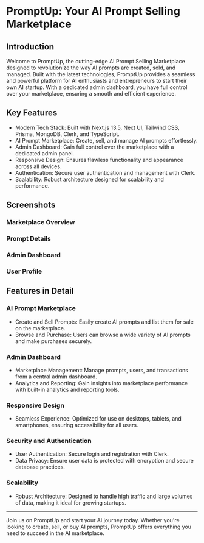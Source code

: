 # PromptUp: Your AI Prompt Selling Marketplace

## Introduction
Welcome to PromptUp, the cutting-edge AI Prompt Selling Marketplace designed to revolutionize the way AI prompts are created, sold, and managed. Built with the latest technologies, PromptUp provides a seamless and powerful platform for AI enthusiasts and entrepreneurs to start their own AI startup. With a dedicated admin dashboard, you have full control over your marketplace, ensuring a smooth and efficient experience.

## Key Features
* Modern Tech Stack: Built with Next.js 13.5, Next UI, Tailwind CSS, Prisma, MongoDB, Clerk, and TypeScript.
* AI Prompt Marketplace: Create, sell, and manage AI prompts effortlessly.
* Admin Dashboard: Gain full control over the marketplace with a dedicated admin panel.
* Responsive Design: Ensures flawless functionality and appearance across all devices.
* Authentication: Secure user authentication and management with Clerk.
* Scalability: Robust architecture designed for scalability and performance.

## Screenshots
### Marketplace Overview

### Prompt Details

### Admin Dashboard

### User Profile

## Features in Detail
### AI Prompt Marketplace
* Create and Sell Prompts: Easily create AI prompts and list them for sale on the marketplace.
* Browse and Purchase: Users can browse a wide variety of AI prompts and make purchases securely.

### Admin Dashboard
* Marketplace Management: Manage prompts, users, and transactions from a central admin dashboard.
* Analytics and Reporting: Gain insights into marketplace performance with built-in analytics and reporting tools.

### Responsive Design
* Seamless Experience: Optimized for use on desktops, tablets, and smartphones, ensuring accessibility for all users.

### Security and Authentication
* User Authentication: Secure login and registration with Clerk.
* Data Privacy: Ensure user data is protected with encryption and secure database practices.

### Scalability
* Robust Architecture: Designed to handle high traffic and large volumes of data, making it ideal for growing startups.

___________________________________________________________________________________________________________________________________

Join us on PromptUp and start your AI journey today. Whether you're looking to create, sell, or buy AI prompts, PromptUp offers everything you need to succeed in the AI marketplace.


